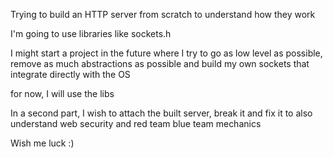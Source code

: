 Trying to build an HTTP server from scratch to understand how they work

I'm going to use libraries like sockets.h

I might start a project in the future where I try to go as low level as possible, remove as much abstractions as possible and build my own sockets that integrate directly with the OS

for now, I will use the libs

In a second part, I wish to attach the built server, break it and fix it to also understand web security and red team blue team mechanics

Wish me luck :)